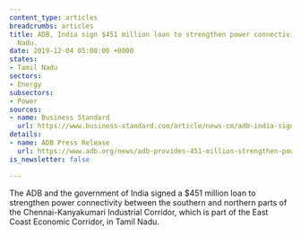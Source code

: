 ```yaml
---
content_type: articles
breadcrumbs: articles
title: ADB, India sign $451 million loan to strengthen power connectivity in Tamil
  Nadu.
date: 2019-12-04 05:00:00 +0000
states:
- Tamil Nadu
sectors:
- Energy
subsectors:
- Power
sources:
- name: Business Standard
  url: https://www.business-standard.com/article/news-cm/adb-india-sign-451-million-loan-to-strengthen-power-connectivity-in-tamil-nadu-119112900169_1.html
details:
- name: ADB Press Release
  url: https://www.adb.org/news/adb-provides-451-million-strengthen-power-connectivity-tamil-nadu
is_newsletter: false

---
```

The ADB and the government of India signed a $451 million loan to strengthen power connectivity between the southern and northern parts of the Chennai-Kanyakumari Industrial Corridor, which is part of the East Coast Economic Corridor, in Tamil Nadu.
